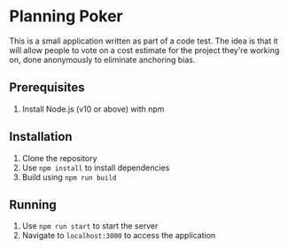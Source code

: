 # Planning Poker
This is a small application written as part of a code test. The idea is that it will allow people to vote on a cost estimate for the project they're working on, done anonymously to eliminate anchoring bias. 

## Prerequisites
1. Install Node.js (v10 or above) with npm 

## Installation
1. Clone the repository
2. Use ``npm install`` to install dependencies
3. Build using ``npm run build``

## Running
1. Use ``npm run start`` to start the server
2. Navigate to ``localhost:3000`` to access the application 
